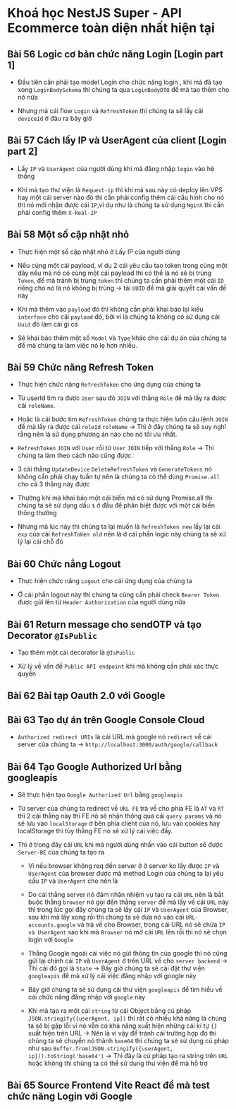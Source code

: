 # Khoá học NestJS Super - API Ecommerce toàn diện nhất hiện tại

## Bài 56 Logic cơ bản chức năng Login [Login part 1]

- Đầu tiên cần phải tạo model Login cho chức năng login , khi mà đã tạo xong `LoginBodySchema` thì chúng ta qua `LoginBodyDTO` để mà tạo thêm cho nó nữa

- Nhưng mà cái flow `Login` và `RefreshToken` thì chúng ta sẽ lấy cái `deviceId` ở đâu ra bây giờ

## Bài 57 Cách lấy IP và UserAgent của client [Login part 2]

- Lấy `IP` và `UserAgent` của người dùng khi mà đăng nhập `login` vào hệ thống

- Khi mà tạo thư viện là `Request-ip` thì khi mà sau này có deploy lên VPS hay một cái server nào đó thì cần phải config thêm cái cấu hình cho nó thì nó mới nhận được cái `IP`,ví dụ như là chúng ta sử dụng `NginX` thì cần phải config thêm `X-Real-IP`

## Bài 58 Một số cập nhật nhỏ

- Thực hiện một số cập nhật nhỏ ở Lấy IP của người dùng

- Nếu cùng một cái payload, ví dụ 2 cái yêu cầu tạo token trong cùng một dây nếu mà nó có cùng một cái payload thì có thể là nó sẽ bị trùng `Token`, để mà tránh bị trùng `token` thì chúng ta cần phải thêm một cái `ID` riêng cho nó là nó không bị trùng -> tải `UUID` để mà giải quyết cái vấn đề này

- Khi mà thêm vào `payload` đó thì không cần phải khai báo lại kiểu `interface` cho cái `payload` đó, bởi vì là chúng ta không có sử dụng cái `Uuid` đó làm cái gì cả

- Sẽ khai báo thêm một số `Model` và `Type` khác cho cái dự án của chúng ta để mà chúng ta làm việc nó lẹ hơn nhiều.

## Bài 59 Chức năng Refresh Token

- Thực hiện chức năng `RefreshToken` cho ứng dụng của chúng ta

- Từ userId tìm ra được `User` sau đó `JOIN` với thằng `Role` để mà lấy ra được cái `roleName`.

- Hoặc là cái bước tìm `RefreshToken` chúng ta thực hiện luôn câu lệnh `JOIN` để mà lấy ra được cái `roleId` `roleName` -> Thì ở đây chúng ta sẽ suy nghĩ rằng nên là sử dụng phương án nào cho nó tối ưu nhất.

- `RefreshToken` `JOIN` với `User` rồi từ `User` `JOIN` tiếp với thằng `Role` -> Thì chúng ta làm theo cách nào cũng được.

- 3 cái thằng `UpdateDevice` `DeleteRefreshToken` và `GenerateTokens` nó không cần phải chạy tuần tự nên là chúng ta có thể dùng `Promise.all` cho cả 3 thằng này được

- Thường khi mà khai báo một cái biến má có sử dụng Promise.all thì chúng ta sẽ sử dụng dấu `$` ở đầu để phân biệt được với một cái biến thông thường

- Nhưng mà lúc này thì chúng ta lại muốn là `RefreshToken new` lấy lại cái `exp` của cái `RefreshToken old` nên là ở cái phần logic này chúng ta sẽ xử lý lại cái chỗ đó

## Bài 60 Chức nắng Logout

- Thực hiện chức năng `Logout` cho cái ứng dụng của chúng ta

- Ở cái phần logout này thì chúng ta cũng cần phải check `Bearer Token` được gửi lên từ `Header Authorization` của người dùng nữa

## Bài 61 Return message cho sendOTP và tạo Decorator `@IsPublic`

- Tạo thêm một cái decorator là `@IsPublic`

- Xử lý về vấn đề `Public API endpoint` khi mà không cần phải xác thực quyền

## Bài 62 Bài tạp Oauth 2.0 với Google

## Bài 63 Tạo dự án trên Google Console Cloud

- `Authorized redirect URIs` là cái URL mà google nó `redirect` về cái server của chúng ta -> `http://localhost:3000/auth/google/callback`

## Bài 64 Tạo Google Authorized Url bằng googleapis

- Sẽ thực hiện tạo `Google Authorized Url` bằng `googleapis`

- Từ server của chúng ta redirect về `URL FE` trả về cho phía FE là `AT` và `RT` thì 2 cái thằng này thì FE nó sẽ nhận thông qua cái `query params` và nó sẽ lưu vào `localStorage` ở bên phía client của nó, lưu vào cookies hay localStorage thì tùy thằng FE nó sẽ xử lý cái việc đấy.

- Thì ở trong đây cái `URL` khi mà người dùng nhấn vào cái button sẽ được `Server-BE` của chúng ta tạo ra

  - Vì nếu browser không req đến server ở ở server ko lấy được `IP` và `UserAgent` của browser được mà method Login của chúng ta lại yêu cầu `IP` và `UserAgent` cho nên là

  - Do cái thằng server nó đảm nhận nhiệm vụ tạo ra cái `URL` nên là bắt buộc thằng `browser` nó gọi đến thằng `server` để mà lấy về cái `URL` này thì trong lúc gọi đấy chúng ta sẽ lấy cái `IP` và `UserAgent` của Browser, sau khi mà lấy xong rồi thì chúng ta sẽ đưa nó vào cái `URL-accounts.google` và trả về cho Browser, trong cái URL nó sẽ chứa `IP và UserAgent` sao khi mà `Browser` nó mở cái `URL` lên rồi thì nó sẽ chọn login với `Google`

  - Thằng Google ngoài cái việc nó gửi thông tin của google thì nó cũng gửi lại chính cái `IP` và `UserAgent` ở trên URL về cho `server backend` -> Thì cái đó gọi là `State` -> Bây giờ chúng ta sẽ cài đặt thư viện `googleapis` để mà xử lý cái việc đăng nhập với google này

  - Bây giờ chúng ta sẽ sử dụng cái thư viện `googleapis` để tìm hiểu về cái chức năng đăng nhập với `google` này

  - Khi mà tạo ra một cái `string` từ cái Object bằng cú pháp `JSON.stringify({userAgent, ip})` thì rất có nhiều khả năng là chúng ta sẽ bị gặp lỗi vì nó vẫn có khả năng xuất hiện những cái kí tự `{}` xuất hiện trên URL -> Nên là vì vậy để tránh cái trường hợp đó thì chúng ta sẽ chuyển nó thành `base64` thì chúng ta sẽ sử dụng cú pháp như sau `Buffer.from(JSON.stringify({userAgent, ip})).toString('base64')` -> Thì đây là cú pháp tạo ra string trên `URL` hoặc không thì chúng ta có thể sử dụng thư viện để mà hỗ trợ

## Bài 65 Source Frontend Vite React để mà test chức năng Login với Google
